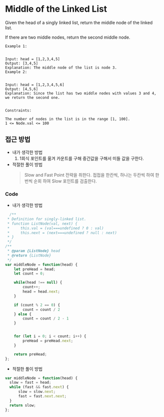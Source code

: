 # Middle of the Linked List
Given the head of a singly linked list, return the middle node of the linked list.

If there are two middle nodes, return the second middle node.

```text 
Example 1:


Input: head = [1,2,3,4,5]
Output: [3,4,5]
Explanation: The middle node of the list is node 3.
Example 2:


Input: head = [1,2,3,4,5,6]
Output: [4,5,6]
Explanation: Since the list has two middle nodes with values 3 and 4, we return the second one.
 

Constraints:

The number of nodes in the list is in the range [1, 100].
1 <= Node.val <= 100

```

## 접근 방법 
 * 내가 생각한 방법 
    1. 1회식 포인트를 옮겨 카운트를 구해 중간값을 구해서 미들 값을 구한다.
 * 적절한 풀이 방법 
    > Slow and Fast Point 전략을 취한다. 
    > 접접을 한칸씩, 하나는 두칸씩 하여 한번씩 순회 하여 Slow 포인트를 검출한다.

### Code 
  * 내가 생각한 방법 
  ```javascript
    /**
   * Definition for singly-linked list.
   * function ListNode(val, next) {
   *     this.val = (val===undefined ? 0 : val)
   *     this.next = (next===undefined ? null : next)
   * }
   */
  /**
   * @param {ListNode} head
   * @return {ListNode}
   */
  var middleNode = function(head) {
      let preHead = head;
      let count = 0;

      while(head !== null) {
          count++;
          head = head.next;
      }

      if (count % 2 == 0) {
          count = count / 2
      } else {
          count = count / 2 - 1
      }


      for (let i = 0; i < count; i++) {
          preHead = preHead.next;
      }

      return preHead;
  };
  ```
  * 적절한 풀이 방법
  
  ```javascript
  var middleNode = function(head) {
    slow = fast = head;
    while (fast && fast.next) {
        slow = slow.next;
        fast = fast.next.next;
    }
    return slow;
  };  
  ```
